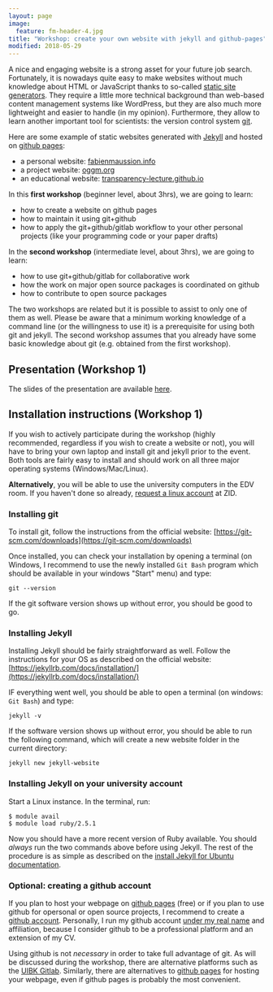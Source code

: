 ```yaml
---
layout: page
image:
  feature: fm-header-4.jpg
title: "Workshop: create your own website with jekyll and github-pages"
modified: 2018-05-29
---
```


A nice and engaging website is a strong asset for your future job search.
Fortunately, it is nowadays quite easy to make websites without much knowledge
about HTML or JavaScript thanks to so-called [static site generators](https://learn.cloudcannon.com/jekyll/why-use-a-static-site-generator/).
They require a little more technical background than web-based content management
systems like WordPress, but they are also much more lightweight and easier
to handle (in my opinion). Furthermore, they allow to learn another important
tool for scientists: the version control system [git](https://git-scm.com/).

Here are some example of static websites generated with [Jekyll](https://jekyllrb.com)
and hosted on [github pages](https://pages.github.com/):

- a personal website: [fabienmaussion.info](http://fabienmaussion.info/)
- a project website: [oggm.org](http://oggm.org/)
- an educational website: [transparency-lecture.github.io](https://transparency-lecture.github.io/])


In this **first workshop** (beginner level, about 3hrs), we are going to learn:

- how to create a website on github pages
- how to maintain it using git+github
- how to apply the git+github/gitlab workflow to your other personal projects
  (like your programming code or your paper drafts)

In the **second workshop** (intermediate level, about 3hrs), we are going to learn:

- how to use git+github/gitlab for collaborative work
- how the work on major open source packages is coordinated on github
- how to contribute to open source packages

The two workshops are related but it is possible to assist to only one of them
as well. Please be aware that a minimum working knowledge of a command line
(or the willingness to use it) is a prerequisite for using both git and jekyll.
The second workshop assumes that you already have some basic knowledge about
git (e.g. obtained from the first workshop).


## Presentation (Workshop 1)

The slides of the presentation are available [here](http://fabienmaussion.info/git-jekyll-ws/).


## Installation instructions (Workshop 1)

If you wish to actively participate during the workshop (highly recommended,
regardless if you wish to create a website or not), you will have to bring
your own laptop and install git and jekyll prior to the event.
Both tools are fairly easy to install and should
work on all three major operating systems (Windows/Mac/Linux).

**Alternatively**, you will be able to use the university computers in the
EDV room. If you haven't done so already,
[request a linux account](https://orawww.uibk.ac.at/public_prod/owa/uvw$web$10.p001)
at ZID.


### Installing git

To install git, follow the instructions from the official website:
[https://git-scm.com/downloads](https://git-scm.com/downloads)

Once installed, you can check your installation by opening a terminal (on
Windows, I recommend to use the newly installed ``Git Bash`` program which
should be available in your windows "Start" menu) and type:

    git --version

If the git software version shows up without error, you should be good to go.

### Installing Jekyll

Installing Jekyll should be fairly straightforward as well. Follow the
instructions for your OS as described on the official website:
[https://jekyllrb.com/docs/installation/](https://jekyllrb.com/docs/installation/)

IF everything went well, you should be able to open a terminal (on windows:
``Git Bash``) and type:

    jekyll -v

If the software version shows up without error, you should be able to run the
following command, which will create a new website folder in the current
directory:

    jekyll new jekyll-website


### Installing Jekyll on your university account

Start a Linux instance. In the terminal, run:

    $ module avail
    $ module load ruby/2.5.1

Now you should have a more recent version of Ruby available. You should *always*
run the two commands above before using Jekyll. The rest of the procedure is
as simple as described on the
[install Jekyll for Ubuntu documentation](https://jekyllrb.com/docs/installation/#ubuntu).

### Optional: creating a github account

If you plan to host your webpage on [github pages](https://pages.github.com/)
(free) or if you plan to use github for opersonal or open source projects,
I recommend to create a [github account](https://github.com/join).
Personally, I run my github account [under my real name](https://github.com/fmaussion)
and affiliation, because I consider github to be a professional platform and an extension
of my CV.

Using github is not *necessary* in order to take full advantage of git.
As will be discussed during the  workshop, there are alternative platforms such
as the [UIBK Gitlab](https://git.uibk.ac.at). Similarly, there
are alternatives to [github pages](https://pages.github.com/) for hosting your
webpage, even if github pages is probably the most convenient.
